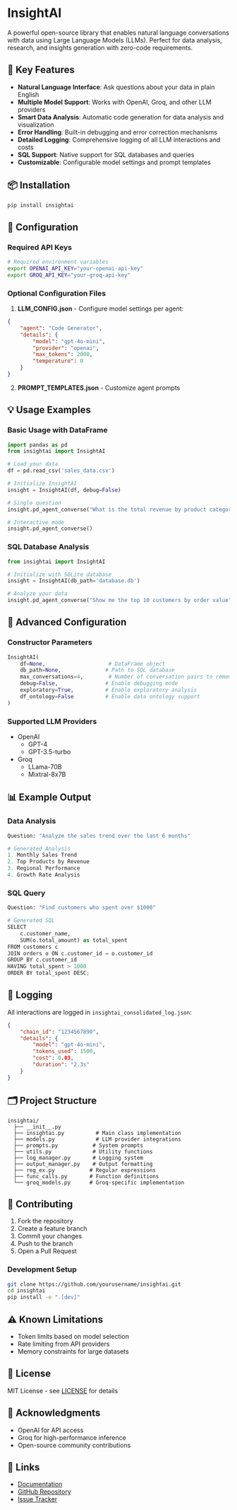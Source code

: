 # InsightAI

A powerful open-source library that enables natural language conversations with data using Large Language Models (LLMs). Perfect for data analysis, research, and insights generation with zero-code requirements.

## 🚀 Key Features

- **Natural Language Interface**: Ask questions about your data in plain English
- **Multiple Model Support**: Works with OpenAI, Groq, and other LLM providers
- **Smart Data Analysis**: Automatic code generation for data analysis and visualization
- **Error Handling**: Built-in debugging and error correction mechanisms
- **Detailed Logging**: Comprehensive logging of all LLM interactions and costs
- **SQL Support**: Native support for SQL databases and queries
- **Customizable**: Configurable model settings and prompt templates

## 📦 Installation

```bash
pip install insightai
```

## 🔑 Configuration

### Required API Keys

```bash
# Required environment variables
export OPENAI_API_KEY="your-openai-api-key"
export GROQ_API_KEY="your-groq-api-key"
```

### Optional Configuration Files

1. **LLM_CONFIG.json** - Configure model settings per agent:
```json
{
    "agent": "Code Generator",
    "details": {
        "model": "gpt-4o-mini",
        "provider": "openai",
        "max_tokens": 2000,
        "temperature": 0
    }
}
```

2. **PROMPT_TEMPLATES.json** - Customize agent prompts

## 💡 Usage Examples

### Basic Usage with DataFrame

```python
import pandas as pd
from insightai import InsightAI

# Load your data
df = pd.read_csv('sales_data.csv')

# Initialize InsightAI
insight = InsightAI(df, debug=False)

# Single question
insight.pd_agent_converse("What is the total revenue by product category?")

# Interactive mode
insight.pd_agent_converse()
```

### SQL Database Analysis

```python
from insightai import InsightAI

# Initialize with SQLite database
insight = InsightAI(db_path='database.db')

# Analyze your data
insight.pd_agent_converse("Show me the top 10 customers by order value")
```

## 🔧 Advanced Configuration

### Constructor Parameters

```python
InsightAI(
    df=None,                    # DataFrame object
    db_path=None,              # Path to SQL database
    max_conversations=4,        # Number of conversation pairs to remember
    debug=False,               # Enable debugging mode
    exploratory=True,          # Enable exploratory analysis
    df_ontology=False          # Enable data ontology support
)
```

### Supported LLM Providers

- OpenAI
  - GPT-4
  - GPT-3.5-turbo
- Groq
  - LLama-70B
  - Mixtral-8x7B

## 📊 Example Output

### Data Analysis
```python
Question: "Analyze the sales trend over the last 6 months"

# Generated Analysis
1. Monthly Sales Trend
2. Top Products by Revenue
3. Regional Performance
4. Growth Rate Analysis
```

### SQL Query
```python
Question: "Find customers who spent over $1000"

# Generated SQL
SELECT 
    c.customer_name,
    SUM(o.total_amount) as total_spent
FROM customers c
JOIN orders o ON c.customer_id = o.customer_id
GROUP BY c.customer_id
HAVING total_spent > 1000
ORDER BY total_spent DESC;
```

## 📝 Logging

All interactions are logged in `insightai_consolidated_log.json`:

```json
{
    "chain_id": "1234567890",
    "details": {
        "model": "gpt-4o-mini",
        "tokens_used": 1500,
        "cost": 0.03,
        "duration": "2.3s"
    }
}
```

## 🗂️ Project Structure

```
insightai/
  ├── __init__.py
  ├── insightai.py          # Main class implementation
  ├── models.py             # LLM provider integrations
  ├── prompts.py           # System prompts
  ├── utils.py             # Utility functions
  ├── log_manager.py       # Logging system
  ├── output_manager.py    # Output formatting
  ├── reg_ex.py           # Regular expressions
  ├── func_calls.py       # Function definitions
  └── groq_models.py      # Groq-specific implementation
```

## 🤝 Contributing

1. Fork the repository
2. Create a feature branch
3. Commit your changes
4. Push to the branch
5. Open a Pull Request

### Development Setup

```bash
git clone https://github.com/yourusername/insightai.git
cd insightai
pip install -e ".[dev]"
```

## ⚠️ Known Limitations

- Token limits based on model selection
- Rate limiting from API providers
- Memory constraints for large datasets

## 📄 License

MIT License - see [LICENSE](LICENSE) for details

## 🙏 Acknowledgments

- OpenAI for API access
- Groq for high-performance inference
- Open-source community contributions

## 🔗 Links

- [Documentation](https://insightai.readthedocs.io/)
- [GitHub Repository](https://github.com/yourusername/insightai)
- [Issue Tracker](https://github.com/yourusername/insightai/issues)


